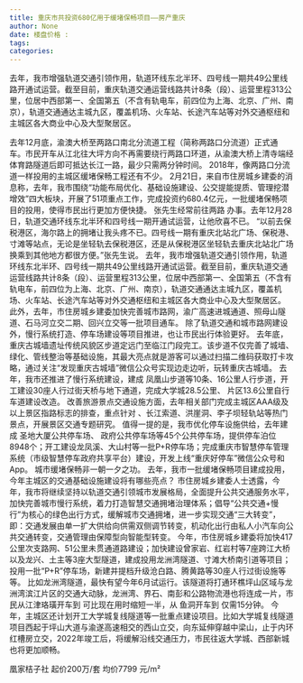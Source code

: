```yaml
---
title: 重庆市共投资680亿用于缓堵保畅项目——房产重庆
author: None
date: 楼盘价格 : 
tags: 
categories: 
---
```

去年，我市增强轨道交通引领作用，轨道环线东北半环、四号线一期共49公里线路开通试运营。截至目前，重庆轨道交通运营线路共计8条（段）、运营里程313公里，位居中西部第一、全国第五（不含有轨电车，前四位为上海、北京、广州、南京），轨道交通通达主城九区，覆盖机场、火车站、长途汽车站等对外交通枢纽和主城区各大商业中心及大型聚居区。
<!-- more -->
去年12月底，渝澳大桥至两路口南北分流道工程（简称两路口分流道）正式通车。市民开车从江北往大坪方向不再需要绕行两路口环道，从渝澳大桥上清寺端经体育路隧道后即可抵达长江一路，最少只需两分钟时间。
2018年，像两路口分流道一样投用的主城区缓堵保畅工程还有不少。
2月21日，来自市住房城乡建委的消息称，去年，我市围绕“功能布局优化、基础设施建设、公交提能提质、管理挖潜增效”四大板块，开展了51项重点工作，完成投资约680.4亿元，一批缓堵保畅项目的投用，使得市民出行更加方便快捷。
张先生经常前往两路
办事。去年12月28日，轨道交通环线东北半环和四号线一期开通试运营，让他欣喜不已。
“以前去保税港区，海尔路上的拥堵让我头疼不已。四号线一期有重庆北站北广场、保税港、寸滩等站点，无论是坐轻轨去保税港区，还是从保税港区坐轻轨去重庆北站北广场换乘到其他地方都很方便。”张先生说。
去年，我市增强轨道交通引领作用，轨道环线东北半环、四号线一期共49公里线路开通试运营。截至目前，重庆轨道交通运营线路共计8条（段）、运营里程313公里，位居中西部第一、全国第五（不含有轨电车，前四位为上海、北京、广州、南京），轨道交通通达主城九区，覆盖机场、火车站、长途汽车站等对外交通枢纽和主城区各大商业中心及大型聚居区。
此外，去年，市住房城乡建委加快完善城市路网，渝广高速进城通道、照母山隧道、石马河立交二期、回兴立交等一批项目通车。
除了轨道交通和城市路网建设外，慢行系统打造、停车场建设等项目推进，也让市民出行体验更好。
去年底，重庆古城墙遗址传统风貌区步道定远门至临江门段完工。该步道不仅完善了城墙、绿化、管线整治等基础设施，其最大亮点就是游客可以通过扫描二维码获取打卡攻略，通过关注“发现重庆古城墙”微信公众号实现边走边听，玩转重庆古城墙。
去年，我市还推进了慢行系统建设，建成
凤凰山步道等10条、16公里人行步道，开工建设30座人行过街天桥与地下通道，完成大学城28.5公里、
片区13.6公里自行车道建设改造。
改善旅游景点交通设施方面，去年相关部门完成主城区AAA级及以上景区指路标志的排查，重点针对
、长江索道、洪崖洞、李子坝轻轨站等热门景点，开展景区交通专题研究。
值得一提的是，我市优化停车设施供给，去年建成
圣地大厦公共停车场、
政府公共停车场等45个公共停车场，提供停车泊位8948个；开工建设龙凤溪、大山村等一批P+R停车场；完成重庆市智慧停车管理系统（市级智慧停车政府共享平台）建设，开发上线“重庆好停车”微信公众号和App。
城市缓堵保畅非一朝一夕之功。
去年，我市一批缓堵保畅项目建成投用，今年主城区的交通基础设施建设将有哪些亮点？
市住房城乡建委人士透露，今年，我市将继续坚持以轨道交通引领城市发展格局，全面提升公共交通服务水平，加快完善城市慢行系统，着力打造智慧交通拥堵治理体系；倡导“公共交通+慢行”为核心的绿色出行方式，缓解城市交通拥堵，进一步实现交通“三大转变”，即：交通发展由单一扩大供给向供需双侧调节转变，机动化出行由私人小汽车向公共交通转变，交通管理由保障型向智能型转变。
今年，市住房城乡建委将加快417公里次支路网、51公里未贯通道路建设；加快建设曾家岩、红岩村等7座跨江大桥以及龙兴、土主等3座大型隧道，建成投用龙洲湾隧道、寸滩大桥南引道等项目；投用一批“P+R”停车场，新建并提档升级沧白路、腾黄路等30座人行过街设施等等。
比如龙洲湾隧道，最快有望今年6月试运行。该隧道将打通环樵坪山区域与龙洲湾滨江片区的交通大动脉，龙洲湾、界石、南彭和公路物流港也将连成一片，市民从江津珞璜开车到
可比现在用时缩短一半，从
鱼洞开车到
仅需15分钟。
今年，主城区还计划开工大学城复线隧道等一批重点建设项目。比如大学城复线隧道项目西起于坪山大道与渝遂高速相交的西山立交，向东延伸穿越中梁山，止于内环红槽房立交，2022年竣工后，将缓解沿线交通压力，市民往返大学城、西部新城也将更加顺畅。
                        
                        
                        
                        
                                        
                    
                    
                
                    
                    
                    
                
                    
                
凰家桔子社
起价200万/套
均价7799 元/m²
	                        
	                    
	                        
	                    
